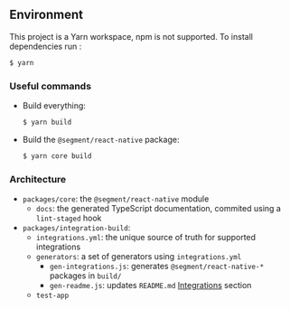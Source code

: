 
## Environment

This project is a Yarn workspace, npm is not supported. To install dependencies run : 

```bash
$ yarn
```

### Useful commands

- Build everything:
  ```bash
  $ yarn build
  ```
- Build the `@segment/react-native` package:
  ```bash
  $ yarn core build
  ```

### Architecture

- `packages/core`: the `@segment/react-native` module
  - `docs`: the generated TypeScript documentation, commited using a `lint-staged` hook
- `packages/integration-build`: 
  - `integrations.yml`: the unique source of truth for supported integrations
  - `generators`: a set of generators using `integrations.yml`
    - `gen-integrations.js`: generates `@segment/react-native-*` packages in `build/`
    - `gen-readme.js`: updates `README.md` [Integrations](README.md#integrations) section
  - `test-app`
